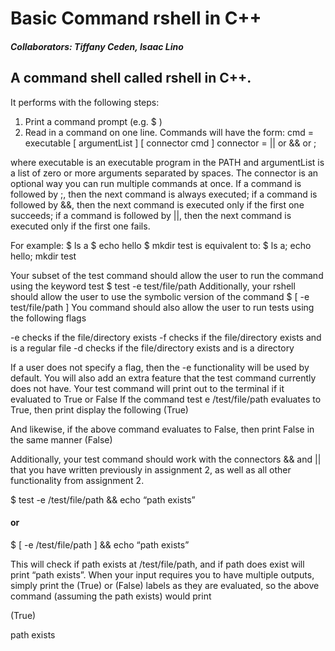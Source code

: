 # Basic Command rshell in C++
##### Collaborators: Tiffany Ceden, Isaac Lino
## A command shell called rshell in C++. 

It performs with the following steps:

  1. Print a command prompt (e.g.  $ )
  2. Read in a command on one line. Commands will have the form:
cmd       = executable [ argumentList ] [ connector cmd ]
connector = || or && or ;

where executable is an executable program in the PATH and argumentList is a list of zero or more arguments separated by spaces. The connector is an optional way you can run multiple commands at once. If a command is followed by ;, then the next command is always executed; if a command is followed by &&, then the next command is executed only if the first one succeeds; if a command is followed by ||, then the next command is executed only if the first one fails. 

For example:
     $ ls ­a
     $ echo hello
     $ mkdir test
is equivalent to:
     $ ls ­a; echo hello; mkdir test

Your subset of the test command should allow the user to run the command using the keyword test
$ test -e test/file/path
Additionally, your rshell should allow the user to use the symbolic version of the command
$ [ -e test/file/path ]
You command should also allow the user to run tests using the following flags

-e checks if the file/directory exists
-f checks if the file/directory exists and is a regular file
-d checks if the file/directory exists and is a directory

If a user does not specify a flag, then the -e functionality will be used by default.
You will also add an extra feature that the test command currently does not have. Your test command will print out to the terminal if it evaluated to True or False
If the command test ­e /test/file/path evaluates to True, then print display the following
(True)
   
And likewise, if the above command evaluates to False, then print False in the same manner
(False)

Additionally, your test command should work with the connectors && and || that you have written previously in assignment 2, as well as all other functionality from assignment 2.

$ test -e /test/file/path && echo “path exists”

#### or 

$ [ -e /test/file/path ] && echo “path exists”

This will check if path exists at /test/file/path, and if path does exist will print “path exists”.
When your input requires you to have multiple outputs, simply print the (True) or (False) labels as they are evaluated, so the above command (assuming the path exists) would print

(True)

path exists
